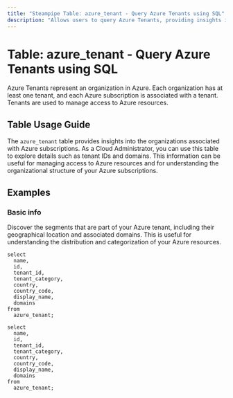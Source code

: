 ```yaml
---
title: "Steampipe Table: azure_tenant - Query Azure Tenants using SQL"
description: "Allows users to query Azure Tenants, providing insights into the organizations associated with the Azure subscriptions."
---
```


# Table: azure_tenant - Query Azure Tenants using SQL

Azure Tenants represent an organization in Azure. Each organization has at least one tenant, and each Azure subscription is associated with a tenant. Tenants are used to manage access to Azure resources.

## Table Usage Guide

The `azure_tenant` table provides insights into the organizations associated with Azure subscriptions. As a Cloud Administrator, you can use this table to explore details such as tenant IDs and domains. This information can be useful for managing access to Azure resources and for understanding the organizational structure of your Azure subscriptions.

## Examples

### Basic info
Discover the segments that are part of your Azure tenant, including their geographical location and associated domains. This is useful for understanding the distribution and categorization of your Azure resources.

```sql+postgres
select
  name,
  id,
  tenant_id,
  tenant_category,
  country,
  country_code,
  display_name,
  domains
from
  azure_tenant;
```

```sql+sqlite
select
  name,
  id,
  tenant_id,
  tenant_category,
  country,
  country_code,
  display_name,
  domains
from
  azure_tenant;
```